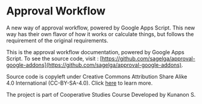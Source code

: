 # Approval Workflow
A new way of approval workflow, powered by Google Apps Script. This new way has their own flavor of how it works or calculate things, but follows the requirement of the original requirements.

This is the approval workflow documentation, powered by Google Apps Script.
To see the source code, visit : [https://github.com/sagelga/approval-google-addons](https://github.com/sagelga/approval-google-addons).

Source code is copyleft under Creative Commons Attribution Share Alike 4.0 International (CC-BY-SA-4.0). Click [here](https://github.com/sagelga/essth-mdm-approval-workflow/blob/master/LICENSE.md) to learn more.

The project is part of Cooperative Studies Course Developed by Kunanon S.

